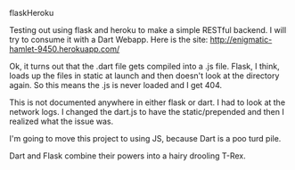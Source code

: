 flaskHeroku

Testing out using flask and heroku to make a simple RESTful backend.  I will try to consume it with a Dart Webapp. 
Here is the site: http://enigmatic-hamlet-9450.herokuapp.com/


Ok, it turns out that the .dart file gets compiled into a .js file.
Flask, I think, loads up the files in static at launch and then doesn't look at the directory again.
So this means the .js is never loaded and  I get 404.  

This is not documented anywhere in either flask or dart.  I had to look at the network logs.
I changed the dart.js to have the static/prepended and then I realized what the issue was. 

I'm going to move this project to using JS, because Dart is a poo turd pile.  

Dart and Flask combine their powers into a hairy drooling T-Rex.  
